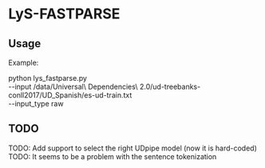 # LyS-FASTPARSE

## Usage

Example:

python lys_fastparse.py \
--input  /data/Universal\ Dependencies\ 2.0/ud-treebanks-conll2017/UD_Spanish/es-ud-train.txt \
--input_type raw

## TODO

TODO: Add support to select the right UDpipe model (now it is hard-coded)
TODO: It seems to be a problem with the sentence tokenization 
